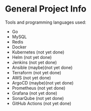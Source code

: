 <h1><strong>General Project Info</strong></h1>

Tools and programming languages used:

<ul>
<li>Go</li>
<li>MySQL</li>
<li>Redis</li>
<li>Docker</li>
<li>Kubernetes (not yet done)</li>
<li>Helm (not yet done)</li>
<li>Jenkins (not yet done)</li>
<li>Ansible (maybe)(not yet done)</li>
<li>Terraform (not yet done)</li>
<li>AWS (not yet done)</li>
<li>ArgoCD (maybe)(not yet done)</li>
<li>Prometheus (not yet done)</li>
<li>Grafana (not yet done)</li>
<li>SonarQube (not yet done)</li>
<li>GitHub Actions (not yet done)</li>
</ul>
